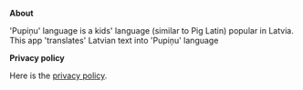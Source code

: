 **About**

'Pupiņu' language is a kids' language (similar to Pig Latin) popular in Latvia.
This app 'translates' Latvian text into 'Pupiņu' language

**Privacy policy**

Here is the [privacy policy](privacy_policy.md).
